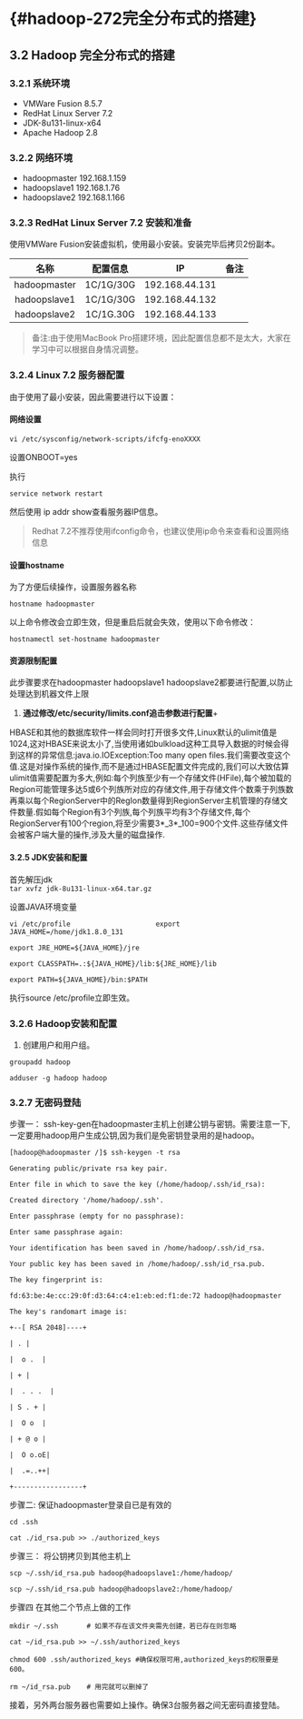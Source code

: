 #  {#hadoop-272完全分布式的搭建}

## 3.2 Hadoop 完全分布式的搭建

### 3.2.1 系统环境

* VMWare Fusion 8.5.7
* RedHat Linux Server 7.2
* JDK-8u131-linux-x64
* Apache Hadoop 2.8

### 3.2.2 网络环境

* hadoopmaster 192.168.1.159
* hadoopslave1 192.168.1.76
* hadoopslave2 192.168.1.166

### 3.2.3 RedHat Linux Server 7.2 安装和准备

使用VMWare Fusion安装虚拟机，使用最小安装。安装完毕后拷贝2份副本。

| 名称 | 配置信息 | IP | 备注 |
| :---: | :---: | :---: | :---: |
| hadoopmaster | 1C/1G/30G | 192.168.44.131 |  |
| hadoopslave1 | 1C/1G/30G | 192.168.44.132 |  |
| hadoopslave2 | 1C/1G.30G | 192.168.44.133 |  |

> 备注:由于使用MacBook Pro搭建环境，因此配置信息都不是太大，大家在学习中可以根据自身情况调整。

### 3.2.4 Linux 7.2 服务器配置

由于使用了最小安装，因此需要进行以下设置：

#### 网络设置

`vi /etc/sysconfig/network-scripts/ifcfg-enoXXXX`

设置ONBOOT=yes

执行

`service network restart`

然后使用 ip addr show查看服务器IP信息。

> Redhat 7.2不推荐使用ifconfig命令，也建议使用ip命令来查看和设置网络信息

#### 设置hostname

为了方便后续操作，设置服务器名称

`hostname hadoopmaster`

以上命令修改会立即生效，但是重启后就会失效，使用以下命令修改：

`hostnamectl set-hostname hadoopmaster`

#### 资源限制配置

此步骤要求在hadoopmaster hadoopslave1 hadoopslave2都要进行配置,以防止处理达到机器文件上限

1. **通过修改/etc/security/limits.conf追击参数进行配置**+

HBASE和其他的数据库软件一样会同时打开很多文件,Linux默认的ulimit值是1024,这对HBASE来说太小了,当使用诸如bulkload这种工具导入数据的时候会得到这样的异常信息:java.io.IOException:Too many open files.我们需要改变这个值.这是对操作系统的操作,而不是通过HBASE配置文件完成的,我们可以大致估算ulimit值需要配置为多大,例如:每个列族至少有一个存储文件\(HFile\),每个被加载的Region可能管理多达5或6个列族所对应的存储文件,用于存储文件个数乘于列族数再乘以每个RegionServer中的RegIon数量得到RegionServer主机管理的存储文件数量.假如每个Region有3个列族,每个列族平均有3个存储文件,每个RegionServer有100个region,将至少需要3\*_3\*_100=900个文件.这些存储文件会被客户端大量的操作,涉及大量的磁盘操作.

#### 3.2.5 JDK安装和配置

首先解压jdk  
`tar xvfz jdk-8u131-linux-x64.tar.gz`

设置JAVA环境变量

`vi /etc/profile                    
export JAVA_HOME=/home/jdk1.8.0_131`

`export JRE_HOME=${JAVA_HOME}/jre`

`export CLASSPATH=.:${JAVA_HOME}/lib:${JRE_HOME}/lib`

`export PATH=${JAVA_HOME}/bin:$PATH`

执行source /etc/profile立即生效。

### 3.2.6 Hadoop安装和配置

1. 创建用户和用户组。

`groupadd hadoop`

`adduser -g hadoop hadoop`

### 3.2.7 无密码登陆

步骤一： ssh-key-gen在hadoopmaster主机上创建公钥与密钥。需要注意一下,一定要用hadoop用户生成公钥,因为我们是免密钥登录用的是hadoop。

`[hadoop@hadoopmaster /]$ ssh-keygen -t rsa`

`Generating public/private rsa key pair.`

`Enter file in which to save the key (/home/hadoop/.ssh/id_rsa):`

`Created directory '/home/hadoop/.ssh'.`

`Enter passphrase (empty for no passphrase):`

`Enter same passphrase again:`

`Your identification has been saved in /home/hadoop/.ssh/id_rsa.`

`Your public key has been saved in /home/hadoop/.ssh/id_rsa.pub.`

`The key fingerprint is:`

`fd:63:be:4e:cc:29:0f:d3:64:c4:e1:eb:ed:f1:de:72 hadoop@hadoopmaster`

`The key's randomart image is:`

`+--[ RSA 2048]----+`

`| . |`

`|  o .  |`

`| + |`

`|  . . .  |`

`| S . + |`

`|  O o  |`

`| + @ o |`

`|  O o.oE|`

`|  .=..++|`

`+-----------------+`

步骤二: 保证hadoopmaster登录自已是有效的

`cd .ssh`

`cat ./id_rsa.pub >> ./authorized_keys`

步骤三： 将公钥拷贝到其他主机上

`scp ~/.ssh/id_rsa.pub hadoop@hadoopslave1:/home/hadoop/`

`scp ~/.ssh/id_rsa.pub hadoop@hadoopslave2:/home/hadoop/`

步骤四 在其他二个节点上做的工作

`mkdir ~/.ssh       # 如果不存在该文件夹需先创建，若已存在则忽略`

`cat ~/id_rsa.pub >> ~/.ssh/authorized_keys`

`chmod 600 .ssh/authorized_keys #确保权限可用,authorized_keys的权限要是600。`

`rm ~/id_rsa.pub    # 用完就可以删掉了`

接着，另外两台服务器也需要如上操作。确保3台服务器之间无密码直接登陆。

